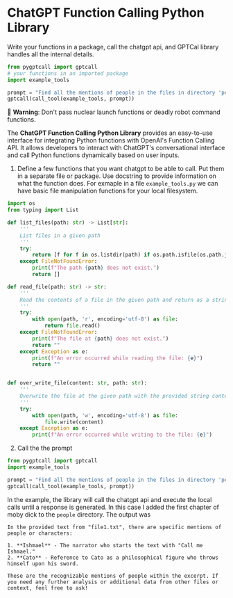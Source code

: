# ChatGPT Function Calling Python Library

Write your functions in a package, call the chatgpt api, and GPTCal library handles all the internal details.

```python
from pygptcall import gptcall 
# your functions in an imported package
import example_tools

prompt = "Find all the mentions of people in the files in directory 'people'"
gptcall(call_tool(example_tools, prompt))
```


🚫 **Warning**: Don't pass nuclear launch functions or deadly robot command functions. 

The **ChatGPT Function Calling Python Library** provides an easy-to-use interface for integrating Python functions with OpenAI's Function Calling API. It allows developers to interact with ChatGPT's conversational interface and call Python functions dynamically based on user inputs.

1. Define a few functions that you want chatgpt to be able to call. Put them in a separate file or package. Use docstring to provide information on what the function does. For exmaple in a file `example_tools.py` we can have basic file manipulation functions for your local filesystem.

```python
import os
from typing import List

def list_files(path: str) -> List[str]:
    '''
    List files in a given path
    '''
    try:
        return [f for f in os.listdir(path) if os.path.isfile(os.path.join(path, f))]
    except FileNotFoundError:
        print(f"The path {path} does not exist.")
        return []

def read_file(path: str) -> str:
    '''
    Read the contents of a file in the given path and return as a string
    '''
    try:
        with open(path, 'r', encoding='utf-8') as file:
            return file.read()
    except FileNotFoundError:
        print(f"The file at {path} does not exist.")
        return ""
    except Exception as e:
        print(f"An error occurred while reading the file: {e}")
        return ""


def over_write_file(content: str, path: str):
    '''
    Overwrite the file at the given path with the provided string content.
    '''
    try:
        with open(path, 'w', encoding='utf-8') as file:
            file.write(content)
    except Exception as e:
        print(f"An error occurred while writing to the file: {e}")
```

2. Call the the prompt
   
```python
from pygptcall import gptcall 
import example_tools

prompt = "Find all the mentions of people in the files in directory 'people'"
gptcall(call_tool(example_tools, prompt))
```

In the example, the library will call the chatgpt api and execute the local calls until a response is generated. In this case I added the first chapter of moby dick to the `people` directory. The output was

```
In the provided text from "file1.txt", there are specific mentions of people or characters:

1. **Ishmael** - The narrator who starts the text with "Call me Ishmael."
2. **Cato** - Reference to Cato as a philosophical figure who throws himself upon his sword.

These are the recognizable mentions of people within the excerpt. If you need any further analysis or additional data from other files or context, feel free to ask!
```